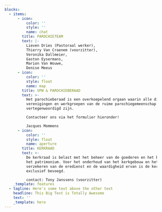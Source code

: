 ```yaml
---
blocks:
  - items:
      - icon:
          color: ''
          style: ''
          name: chat
        title: PAROCHIETEAM
        text: |-
          Lieven Dries (Pastoraal werker), 
          Thierry Van Craenem (voorzitter), 
          Veronika Dallmeier,
          Gaston Eysermans,
          Marion Van Wouwe,
          Denise Meeus
      - icon:
          color: ''
          style: float
          name: map
        title: VPW & PAROCHIEBERAAD
        text: >-
          Het parochieberaad is een overkoepelend orgaan waarin alle diensten,
          verenigingen en werkgroepen van de ruime parochiegemeenschap
          vertegenwoordigd zijn.  

          Contacteer ons via het formulier hieronder!

          Jacques Mommens
      - icon:
          color: ''
          style: float
          name: aperture
        title: KERKRAAD
        text: >-
          De kerkraad is belast met het beheer van de goederen en het behoud van
          het patrimonium. Voor het onderhoud van het kerkgebouw en het
          verzekeren van de eredienst en de waardigheid ervan is de kerkraad
          exclusief bevoegd.

          contact: Tony Janssens (voorzitter)
    _template: features
  - tagline: Here's some text above the other text
    headline: This Big Text is Totally Awesome
    text: ''
    _template: hero
---
```


